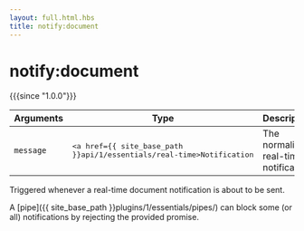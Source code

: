 ```yaml
---
layout: full.html.hbs
title: notify:document
---
```


# notify:document

{{{since "1.0.0"}}}

| Arguments | Type | Description |
|-----------|------|-------------|
| `message` | <pre><a href={{ site_base_path }}api/1/essentials/real-time>Notification</a></pre> | The normalized real-time notification |

Triggered whenever a real-time document notification is about to be sent.

A [pipe]({{ site_base_path }}plugins/1/essentials/pipes/) can block some (or all) notifications by rejecting the provided promise.
